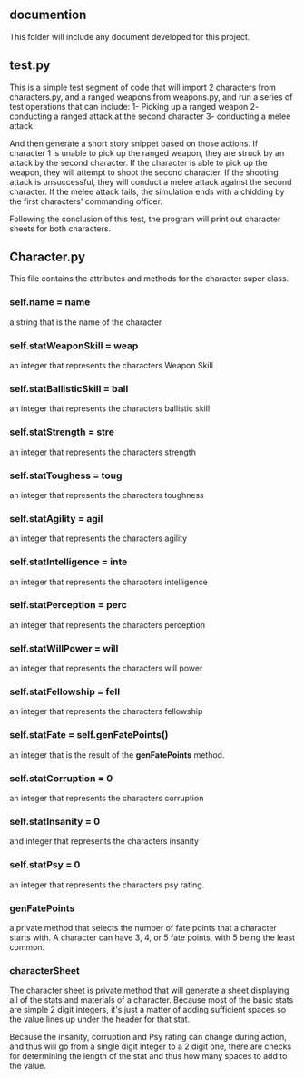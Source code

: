## documention

This folder will include any document developed for this project.


## test.py
This is a simple test segment of code that will import 2 characters from characters.py, and a ranged weapons from weapons.py, and run a series of test operations that can include:
1- Picking up a ranged weapon
2- conducting a ranged attack at the second character
3- conducting a melee attack.

And then generate a short story snippet based on those actions.
If character 1 is unable to pick up the ranged weapon, they are struck by an attack by the second character.
If the character is able to pick up the weapon, they will attempt to shoot the second character.
If the shooting attack is unsuccessful, they will conduct a melee attack against the second character.
If the melee attack fails, the simulation ends with a chidding by the first characters' commanding officer.

Following the conclusion of this test, the program will print out character sheets for both characters.

## Character.py

This file contains the attributes and methods for the character super class. 

### self.name = name
a string that is the name of the character
### self.statWeaponSkill = weap
an integer that represents the characters Weapon Skill
### self.statBallisticSkill = ball
an integer that represents the characters ballistic skill
### self.statStrength = stre
an integer that represents the characters strength 
### self.statToughess = toug
an integer that represents the characters toughness
### self.statAgility = agil
an integer that represents the characters agility
### self.statIntelligence = inte
an integer that represents the characters intelligence
### self.statPerception = perc
an integer that represents the characters perception
### self.statWillPower = will
an integer that represents the characters will power
### self.statFellowship = fell
an integer that represents the characters fellowship
### self.statFate = self.__genFatePoints__()
an integer that is the result of the __genFatePoints__ method.
### self.statCorruption = 0
an integer that represents the characters corruption
### self.statInsanity = 0
and integer that represents the characters insanity
### self.statPsy = 0
an integer that represents the characters psy rating.

### __genFatePoints__
a private method that selects the number of fate points that a character starts with. A character can have 3, 4, or 5 fate points, with 5 being the least common. 

### __characterSheet__
The character sheet is private method that will generate a sheet displaying all of the stats and materials of a character.
Because most of the basic stats are simple 2 digit integers, it's just a matter of adding sufficient spaces so the value lines up under the header for that stat. 

Because the insanity, corruption and Psy rating can change during action, and thus will go from a single digit integer to a 2 digit one, there are checks for determining the length of the stat and thus how many spaces to add to the value.